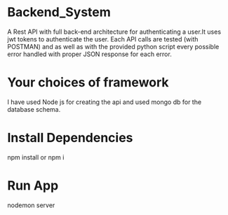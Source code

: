 # Backend_System
A Rest API with full back-end architecture for authenticating a user.It uses jwt tokens to authenticate the user. Each API calls are tested (with POSTMAN) and as well as with the provided python script every possible error handled with proper JSON response for each error.

# Your choices of framework 
I have used Node js for creating the api and used mongo db for the database schema.

# Install Dependencies
npm install or npm i

# Run App
nodemon server
